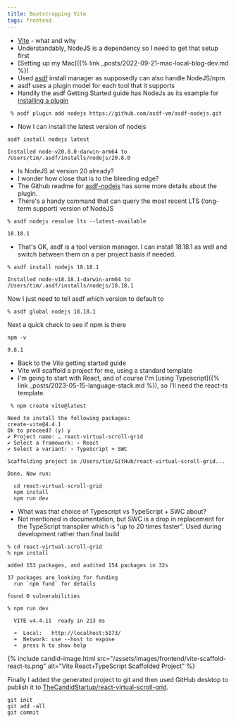 ```yaml
---
title: Bootstrapping Vite
tags: frontend
---
```


* [Vite](https://vitejs.dev/) - what and why
* Understandably, NodeJS is a dependency so I need to get that setup first
* [Setting up my Mac]({% link _posts/2022-09-21-mac-local-blog-dev.md %})
* Used [asdf](https://asdf-vm.com/) install manager as supposedly can also handle NodeJS/npm
* asdf uses a plugin model for each tool that it supports
* Handily the asdf Getting Started guide has NodeJs as its example for [installing a plugin](https://asdf-vm.com/guide/getting-started.html#_4-install-a-plugin)

```
 % asdf plugin add nodejs https://github.com/asdf-vm/asdf-nodejs.git
```

* Now I can install the latest version of nodejs

```
asdf install nodejs latest

Installed node-v20.8.0-darwin-arm64 to /Users/tim/.asdf/installs/nodejs/20.8.0
```

* Is NodeJS at version 20 already?
* I wonder how close that is to the bleeding edge?
* The Github readme for [asdf-nodejs](https://github.com/asdf-vm/asdf-nodejs) has some more details about the plugin.
* There's a handy command that can query the most recent LTS (long-term support) version of NodeJS

```
% asdf nodejs resolve lts --latest-available

18.18.1
```

* That's OK, asdf is a tool version manager. I can install 18.18.1 as well and switch between them on a per project basis if needed.

```
% asdf install nodejs 18.18.1

Installed node-v18.18.1-darwin-arm64 to /Users/tim/.asdf/installs/nodejs/18.18.1
```

Now  I just need to tell asdf which version to default to

```
% asdf global nodejs 18.18.1
```

Next a quick check to see if npm is there

```
npm -v

9.8.1
```

* Back to the Vite getting started guide
* Vite will scaffold a project for me, using a standard template
* I'm going to start with React, and of course I'm [using Typescript]({% link _posts/2023-05-15-language-stack.md %}), so I'll need the react-ts template.

```
 % npm create vite@latest

Need to install the following packages:
create-vite@4.4.1
Ok to proceed? (y) y
✔ Project name: … react-virtual-scroll-grid
✔ Select a framework: › React
✔ Select a variant: › TypeScript + SWC

Scaffolding project in /Users/tim/GitHub/react-virtual-scroll-grid...

Done. Now run:

  cd react-virtual-scroll-grid
  npm install
  npm run dev
```

* What was that choice of Typescript vs  TypeScript + SWC about?
* Not mentioned in documentation, but SWC is a drop in replacement for the TypeScript transpiler which is "up to 20 times faster". Used during development rather than final build

```
% cd react-virtual-scroll-grid
% npm install

added 153 packages, and audited 154 packages in 32s

37 packages are looking for funding
  run `npm fund` for details

found 0 vulnerabilities
```

```
% npm run dev

  VITE v4.4.11  ready in 213 ms

  ➜  Local:   http://localhost:5173/
  ➜  Network: use --host to expose
  ➜  press h to show help
```

{% include candid-image.html src="/assets/images/frontend/vite-scaffold-react-ts.png" alt="Vite React+TypeScript Scaffolded Project" %}

Finally I added the generated project to git and then used GitHub desktop to publish it to [TheCandidStartup/react-virtual-scroll-grid](https://github.com/TheCandidStartup/react-virtual-scroll-grid).

```
git init
git add -all
git commit
```
